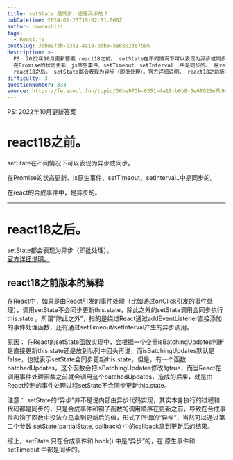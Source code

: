 ```yaml
---
title: setState 是同步，还是异步的？
pubDatetime: 2024-01-25T19:02:51.000Z
author: caorushizi
tags:
  - React.js
postSlug: 36be973b-0351-4a18-b6b8-5e68023e7b96
description: >-
  PS: 2022年10月更新答案 react18之前。 setState在不同情况下可以表现为异步或同步。
  在Promise的状态更新、js原生事件、setTimeout、setInterval..中是同步的。 在react的合成事件中，是异步的。
  react18之后。 setState都会表现为异步（即批处理）。官方详细说明。 react18之前版本的解释 在React中，如果是由React引发
difficulty: 3
questionNumber: 333
source: https://fe.ecool.fun/topic/36be973b-0351-4a18-b6b8-5e68023e7b96
---
```


PS: 2022年10月更新答案

# react18之前。

setState在不同情况下可以表现为异步或同步。

在Promise的状态更新、js原生事件、setTimeout、setInterval..中是同步的。

在react的合成事件中，是异步的。

---

# react18之后。

setState都会表现为异步（即批处理）。  
[官方详细说明。](https://github.com/reactwg/react-18/discussions/21)

## react18之前版本的解释

在React中，如果是由React引发的事件处理（比如通过onClick引发的事件处理），调用setState不会同步更新this.state，除此之外的setState调用会同步执行this.state 。所谓“除此之外”，指的是绕过React通过addEventListener直接添加的事件处理函数，还有通过setTimeout/setInterval产生的异步调用。

原因： 在React的setState函数实现中，会根据一个变量isBatchingUpdates判断是直接更新this.state还是放到队列中回头再说，而isBatchingUpdates默认是false，也就表示setState会同步更新this.state，但是，有一个函数batchedUpdates，这个函数会把isBatchingUpdates修改为true，而当React在调用事件处理函数之前就会调用这个batchedUpdates，造成的后果，就是由React控制的事件处理过程setState不会同步更新this.state。

注意： setState的“异步”并不是说内部由异步代码实现，其实本身执行的过程和代码都是同步的，只是合成事件和钩子函数的调用顺序在更新之前，导致在合成事件和钩子函数中没法立马拿到更新后的值，形式了所谓的“异步”，当然可以通过第二个参数 setState(partialState, callback) 中的callback拿到更新后的结果。

综上，setState 只在合成事件和 hook() 中是“异步”的，在 原生事件和 setTimeout 中都是同步的。
